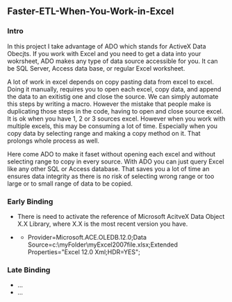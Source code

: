 <h2>Faster-ETL-When-You-Work-in-Excel</h2>
<h3>Intro</h3>
<p>In this project I take advantage of ADO which stands for ActiveX Data Obecjts. If you work with Excel and you need to get a data into your wokrsheet, ADO makes any type of data source accessible for you. It can be SQL Server, Access data base, or regular Excel worksheet.</p>
<p>A lot of work in excel depends on copy pasting data from excel to excel. Doing it manually, requires you to open each excel, copy data, and append the data to an exitistig one and close the source. We can simply automate this steps by writing a macro. However the mistake that people make is duplicating those steps in the code, having to open and close source excel. It is ok when you have 1, 2 or 3 sources excel. However when you work with multiple excels, this may be consuming a lot of time. Especially when you copy data by selecting range and making a copy method on it. That prolongs whole process as well.</p>
<p>Here come ADO to make it faset without opening each excel and without selecting range to copy in every source. With ADO you can just query Excel like any other SQL or Access database. That saves you a lot of time an ensures data integrity as there is no risk of selecting wrong range or too large or to small range of data to be copied.</p>
<h3>Early Binding</h3>
<ul>
  <li>There is need to activate the reference of Microsoft AcitveX Data Object X.X Library, where X.X is the most recent version you have.</li>
  <li><We need to get connection string:/li>
    <ul>
      <li>Provider=Microsoft.ACE.OLEDB.12.0;Data Source=c:\myFolder\myExcel2007file.xlsx;Extended Properties="Excel 12.0 Xml;HDR=YES";</li>
    </ul>
</ul>

<h3>Late Binding</h3>
<ul>
  <li>...</li>
  <li>...</li>
</ul>
